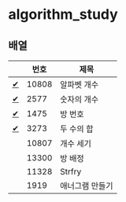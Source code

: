 # algorithm_study

## 배열

| |번호|제목|
|--|--|--|
|[✔](BOJ/10808.cpp)|10808|알파벳 개수|
|[✔](BOJ/2577.cpp)|2577|숫자의 개수|
|[✔](BOJ/1475.cpp)|1475|방 번호|
|[✔](BOJ/3273.cpp)|3273|두 수의 합|
| |10807|개수 세기|
| |13300|방 배정|
| |11328|Strfry|
| |1919|애너그램 만들기|
